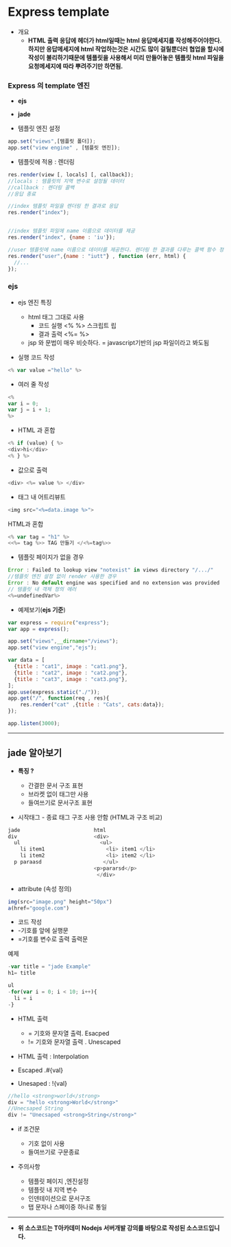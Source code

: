 # Express template
- 개요
  - __HTML 출력 응답에 헤더가 html일때는 html 응답메세지를 작성해주어야한다. 하지만 응답메세지에 html 작업하는것은 시간도 많이 걸릴뿐더러 협업을 할시에 작성이 불리하기때문에 템플릿을 사용해서 미리 만들어놓은 템플릿 html 파일을 요청메세지에 따라 뿌려주기만 하면됨.__

### Express 의 template 엔진
- __ejs__
- __jade__

- 템플릿 엔진 설정
```javascript
app.set("views",[템플릿 폴더]);
app.set("view engine" , [템플릿 엔진]);
```
- 템플릿에 적용 : 렌더링
```javascript
res.render(view [, locals] [, callback]);
//locals : 템플릿의 지역 변수로 설정될 데이터
//callback : 렌더링 콜백
//응답 종료
```

```javascript
//index 템플릿 파일을 렌더링 한 결과로 응답
res.render("index");


//index 템플릿 파일에 name 이름으로 데이터를 제공
res.render("index", {name : 'iu'});

//user 템플릿에 name 이름으로 데이터를 제공한다. 렌더링 한 결과를 다루는 콜백 함수 정의
res.render("user",{name : "iutt"} , function (err, html) {
  //...
});


```
### ejs

- ejs 엔진 특징
  - html 태그 그대로 사용
    - 코드 실행 <% %> 스크립트 립
    - 결과 출력 <%= %>
  - jsp 와 문법이 매우 비슷하다. = javascript기반의 jsp 파일이라고 봐도됨

- 실행 코드 작성
```javascript
<% var value ="hello" %>
```
- 여러 줄 작성
```javascript
<%
var i = 0;
var j = i + 1;
%>
```

- HTML 과 혼합
```javascript
<% if (value) { %>
<div>hi</div>
<% } %>
```


- 값으로 출력
```javascript
<div> <%= value %> </div>
```
- 태그 내 어트리뷰트
```javascript
<img src="<%=data.image %>">
```
HTML과 혼합
```javascript
<% var tag = "h1" %>
<<%= tag %>> TAG 만들기 </<%=tag%>>
```

- 템플릿 페이지가 없을 경우
```javascript
Error : Failed to lookup view "notexist" in views directory "/.../"
//템플릿 엔진 설정 없이 render 사용한 경우
Error : No default engine was specified and no extension was provided
// 템플릿 내 객체 정의 에러
<%=undefinedVar%>
```



- 예제보기(__ejs 기준__)
```javascript
var express = require("express");
var app = express();

app.set("views",__dirname+"/views");
app.set("view engine","ejs");

var data = [
  {title : "cat1", image : "cat1.png"},
  {title : "cat2", image : "cat2.png"},
  {title : "cat3", image : "cat3.png"},
];
app.use(express.static("./"));
app.get("/", function(req , res){
    res.render("cat" ,{title : "Cats", cats:data});
});

app.listen(3000);
```

---

## jade 알아보기

- __특징 ?__
  - 간결한 문서 구조 표현
  - 브라켓 없이 태그만 사용
  - 들여쓰기로 문서구조 표현

- 시작태그 - 종료 태그 구조 사용 안함 (HTML과 구조 비교)
```javascript
jade                        html
div                         <div>
  ul                          <ul>
    li item1                    <li> item1 </li>
    li item2                    <li> item2 </li>
  p paraasd                    </ul>
                            <p>pararsd</p>
                             </div>
```


- attribute (속성 정의)
```javascript
img(src="image.png" height="50px")
a(href="google.com")
```
- 코드 작성
 - -기호를 앞에 실행문
 - =기호를 변수로 출력 출력문

예제
```javascript
-var title = "jade Example"
h1= title

ul
-for(var i = 0; i < 10; i++){
  li = i
-}
```


- HTML 출력
  - = 기호와 문자열 출력. Esacped
  - != 기호와 문자열 출력 . Unescaped


- HTML 출력 : Interpolation
- Escaped .#{val}
- Unesaped : !{val}
```javascript
//hello <strong>world</strong>
div = "hello <strong>World</strong>"
//Unecsaped String
div != "Unecsaped <strong>String</strong>"
```




- if 조건문
  - 기호 없이 사용
  - 들여쓰기로 구문종료


- 주의사항
  - 템플릿 페이지 ,엔진설정
  - 템플릿 내 지역 변수
  - 인덴테이션으로 문서구조
  - 탭 문자나 스페이중 하나로 통일


---

  - __위 소스코드는 T아카데미 Nodejs 서버개발 강의를 바탕으로 작성된 소스코드입니다.__

